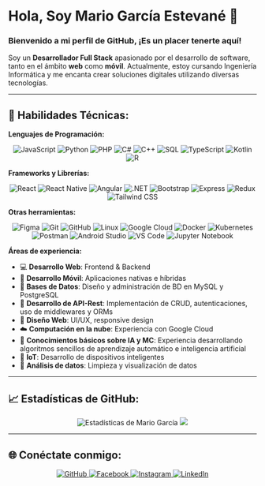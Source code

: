 # Hola, Soy Mario García Estevané 👋

### Bienvenido a mi perfil de GitHub, ¡Es un placer tenerte aquí!

Soy un **Desarrollador Full Stack** apasionado por el desarrollo de software, tanto en el ámbito **web** como **móvil**. Actualmente, estoy cursando Ingeniería Informática y me encanta crear soluciones digitales utilizando diversas tecnologías.

---

## 🚀 Habilidades Técnicas:

**Lenguajes de Programación:**
<p align="center">
  <img src="https://img.shields.io/badge/JavaScript-F7DF1E?style=for-the-badge&logo=javascript&logoColor=black" alt="JavaScript"/>
  <img src="https://img.shields.io/badge/Python-3776AB?style=for-the-badge&logo=python&logoColor=white" alt="Python"/>
  <img src="https://img.shields.io/badge/PHP-777BB4?style=for-the-badge&logo=php&logoColor=white" alt="PHP"/>
  <img src="https://img.shields.io/badge/C%23-239120?style=for-the-badge&logo=c-sharp&logoColor=white" alt="C#"/>
  <img src="https://img.shields.io/badge/C++-00599C?style=for-the-badge&logo=c%2B%2B&logoColor=white" alt="C++"/>
  <img src="https://img.shields.io/badge/SQL-316192?style=for-the-badge&logo=postgresql&logoColor=white" alt="SQL"/>
  <img src="https://img.shields.io/badge/TypeScript-3178C6?style=for-the-badge&logo=typescript&logoColor=white" alt="TypeScript"/>
  <img src="https://img.shields.io/badge/Kotlin-7F52FF?style=for-the-badge&logo=kotlin&logoColor=white" alt="Kotlin"/>
  <img src="https://img.shields.io/badge/R-276DC3?style=for-the-badge&logo=r&logoColor=white" alt="R"/>
</p>

**Frameworks y Librerías:**
<p align="center">
  <img src="https://img.shields.io/badge/React-61DAFB?style=for-the-badge&logo=react&logoColor=black" alt="React"/>
  <img src="https://img.shields.io/badge/React_Native-61DAFB?style=for-the-badge&logo=react&logoColor=black" alt="React Native"/>
  <img src="https://img.shields.io/badge/Angular-DD0031?style=for-the-badge&logo=angular&logoColor=white" alt="Angular"/>
  <img src="https://img.shields.io/badge/.NET-512BD4?style=for-the-badge&logo=dotnet&logoColor=white" alt=".NET"/>
  <img src="https://img.shields.io/badge/Bootstrap-7952B3?style=for-the-badge&logo=bootstrap&logoColor=white" alt="Bootstrap"/>
  <img src="https://img.shields.io/badge/Express-000000?style=for-the-badge&logo=express&logoColor=white" alt="Express"/>
  <img src="https://img.shields.io/badge/Redux-764ABC?style=for-the-badge&logo=redux&logoColor=white" alt="Redux"/>
  <img src="https://img.shields.io/badge/Tailwind_CSS-06B6D4?style=for-the-badge&logo=tailwindcss&logoColor=white" alt="Tailwind CSS"/>
</p>

**Otras herramientas:**
<p align="center">
  <img src="https://img.shields.io/badge/Figma-F24E1E?style=for-the-badge&logo=figma&logoColor=white" alt="Figma"/>
  <img src="https://img.shields.io/badge/Git-F05032?style=for-the-badge&logo=git&logoColor=white" alt="Git"/>
  <img src="https://img.shields.io/badge/GitHub-181717?style=for-the-badge&logo=github&logoColor=white" alt="GitHub"/>
  <img src="https://img.shields.io/badge/Linux-FCC624?style=for-the-badge&logo=linux&logoColor=black" alt="Linux"/>
  <img src="https://img.shields.io/badge/Google_Cloud-4285F4?style=for-the-badge&logo=googlecloud&logoColor=white" alt="Google Cloud"/>
  <img src="https://img.shields.io/badge/Docker-2496ED?style=for-the-badge&logo=docker&logoColor=white" alt="Docker"/>
  <img src="https://img.shields.io/badge/Kubernetes-326CE5?style=for-the-badge&logo=kubernetes&logoColor=white" alt="Kubernetes"/>
  <img src="https://img.shields.io/badge/Postman-FF6C37?style=for-the-badge&logo=postman&logoColor=white" alt="Postman"/>
  <img src="https://img.shields.io/badge/Android_Studio-3DDC84?style=for-the-badge&logo=androidstudio&logoColor=white" alt="Android Studio"/>
  <img src="https://img.shields.io/badge/VS_Code-0078D4?style=for-the-badge&logo=visualstudiocode&logoColor=white" alt="VS Code"/>
  <img src="https://img.shields.io/badge/Jupyter_Notebook-F37626?style=for-the-badge&logo=jupyter&logoColor=white" alt="Jupyter Notebook"/>
</p>

**Áreas de experiencia:**
- 💻 **Desarrollo Web**: Frontend & Backend
- 📱 **Desarrollo Móvil**: Aplicaciones nativas e híbridas
- 🐄️ **Bases de Datos**: Diseño y administración de BD en MySQL y PostgreSQL
- 📂 **Desarrollo de API-Rest**: Implementación de CRUD, autenticaciones, uso de middlewares y ORMs
- 🎨 **Diseño Web**: UI/UX, responsive design
- ☁️ **Computación en la nube**: Experiencia con Google Cloud
- 🤖 **Conocimientos básicos sobre IA y MC**: Experiencia desarrollando algoritmos sencillos de aprendizaje automático e inteligencia artificial
- 🔌 **IoT**: Desarrollo de dispositivos inteligentes
- 🔄 **Análisis de datos**: Limpieza y visualización de datos

---

## 📈 Estadísticas de GitHub:
<p align="center">
  <img src="https://github-readme-stats.vercel.app/api?username=mario32111&show_icons=true&theme=radical" alt="Estadísticas de Mario García"/>
<img src="https://github-readme-stats.vercel.app/api/top-langs/?username=mario32111&layout=compact&theme=radical&exclude_repo=PruebaAngular,HackDgo2024-Final,Curso-IA-SemanaAcademica" />
</p>

---

## 🌐 Conéctate conmigo:
<p align="center">
  <a href='https://github.com/mario32111' target='_blank'>
    <img src='https://img.shields.io/badge/GitHub-181717?style=for-the-badge&logo=github&logoColor=white' alt='GitHub'/>
  </a>
  <a href='https://www.facebook.com/profile.php?id=100007904052052' target='_blank'>
    <img src='https://img.shields.io/badge/Facebook-1877F2?style=for-the-badge&logo=facebook&logoColor=white' alt='Facebook'/>
  </a>
  <a href='https://www.instagram.com/mario_garcia3210/' target='_blank'>
    <img src='https://img.shields.io/badge/Instagram-E4405F?style=for-the-badge&logo=instagram&logoColor=white' alt='Instagram'/>
  </a>
  <a href='https://www.linkedin.com/in/garc%C3%ADa-estevan%C3%A9-mario-alberto-5025b929b' target='_blank'>
    <img src='https://img.shields.io/badge/LinkedIn-0A66C2?style=for-the-badge&logo=linkedin&logoColor=white' alt='LinkedIn'/>
  </a>
</p>
